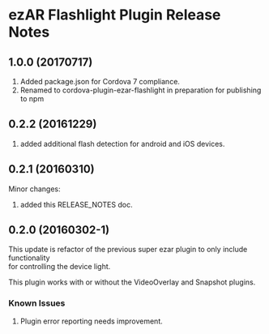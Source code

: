 # ezAR Flashlight Plugin Release Notes

## 1.0.0 (20170717)
1. Added package.json for Cordova 7 compliance.
2. Renamed to cordova-plugin-ezar-flashlight in preparation for publishing to npm


## 0.2.2 (20161229)
1. added additional flash detection for android and iOS devices.


## 0.2.1 (20160310)
Minor changes: 
1. added this RELEASE_NOTES doc.


## 0.2.0 (20160302-1)
This update is refactor of the previous super ezar plugin to only include functionality  
for controlling the device light. 

This plugin works with or without the VideoOverlay and Snapshot plugins.

### Known Issues
1. Plugin error reporting needs improvement.
